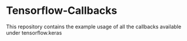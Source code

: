 # Tensorflow-Callbacks
This repository contains the example usage of all the callbacks available under tensorflow.keras
